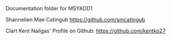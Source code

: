 Documentation folder for MSYADD1

Shannelien Mae Catingub https://github.com/smcatingub

Clart Kent Nailgas' Profile on Github: https://github.com/kentko27
